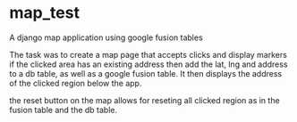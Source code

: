 # map_test
A django map application using google fusion tables

The task was to create a map page that accepts clicks and display markers
if the clicked area has an existing address then add the lat, lng and address to a db table, as well as a google fusion table. It then 
displays the address of the clicked region below the app.

the reset button on the map allows for reseting all clicked region as in the fusion table and the db table.
